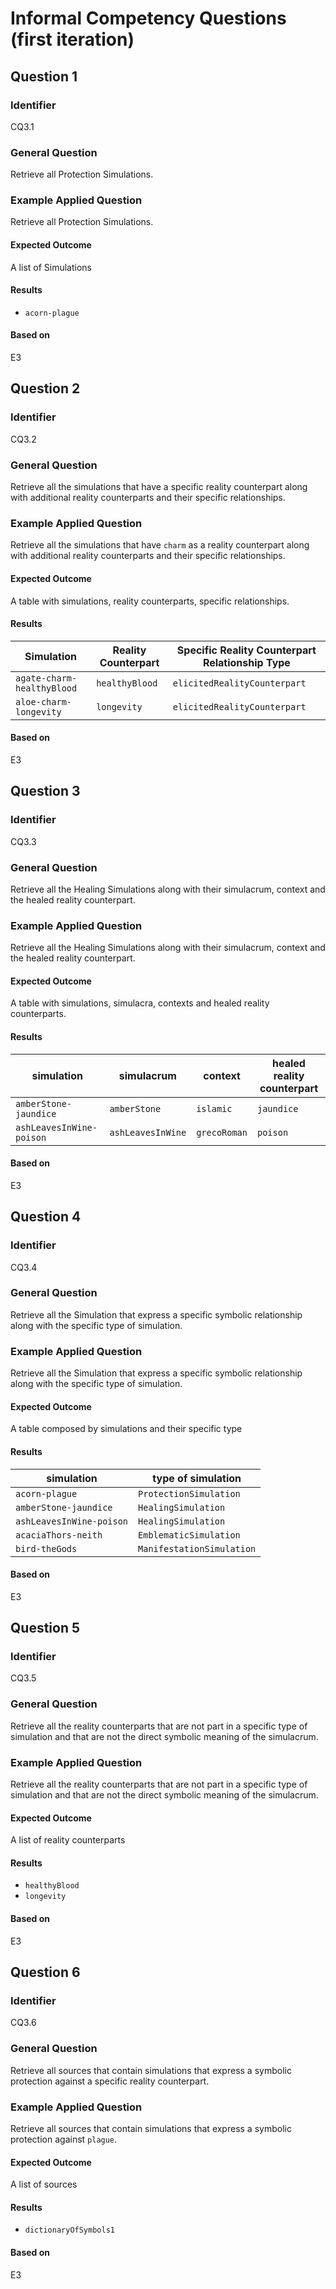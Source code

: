 # Informal Competency Questions (first iteration)

## Question 1

### Identifier

CQ3.1

### General Question

Retrieve all Protection Simulations.

### Example Applied Question

Retrieve all Protection Simulations.

#### Expected Outcome

A list of Simulations

#### Results

* `acorn-plague`

#### Based on

E3

## Question 2

### Identifier

CQ3.2

### General Question

Retrieve all the simulations that have a specific reality counterpart along with additional reality counterparts and their specific relationships.

### Example Applied Question

Retrieve all the simulations that have `charm` as a reality counterpart along with additional reality counterparts and their specific relationships.

#### Expected Outcome

A table with simulations, reality counterparts, specific relationships.

#### Results

| Simulation               | Reality Counterpart | Specific Reality Counterpart Relationship Type |
|--------------------------|---------------------|------------------------------------------------|
| `agate-charm-healthyBlood` | `healthyBlood`        | `elicitedRealityCounterpart`                    |
| `aloe-charm-longevity`     | `longevity`          | `elicitedRealityCounterpart`                     |

#### Based on

E3

## Question 3

### Identifier

CQ3.3

### General Question

Retrieve all the Healing Simulations along with their simulacrum, context and the healed reality counterpart.

### Example Applied Question

Retrieve all the Healing Simulations along with their simulacrum, context and the healed reality counterpart.

#### Expected Outcome

A table with simulations, simulacra, contexts and healed reality counterparts.

#### Results

| simulation             | simulacrum      | context    | healed reality counterpart |
|------------------------|-----------------|------------|--------------------------|
| `amberStone-jaundice`    | `amberStone`      | `islamic`   | `jaundice`                 |
| `ashLeavesInWine-poison` | `ashLeavesInWine` | `grecoRoman` | `poison`                   |

#### Based on

E3

## Question 4

### Identifier

CQ3.4

### General Question

Retrieve all the Simulation that express a specific symbolic relationship along with the specific type of simulation.

### Example Applied Question

Retrieve all the Simulation that express a specific symbolic relationship along with the specific type of simulation.

#### Expected Outcome

A table composed by simulations and their specific type

#### Results

| simulation             | type of simulation      |
|------------------------|-------------------------|
| `acorn-plague`           | `ProtectionSimulation`    |
| `amberStone-jaundice`    | `HealingSimulation`       |
| `ashLeavesInWine-poison` | `HealingSimulation`       |
| `acaciaThors-neith`      | `EmblematicSimulation`    |
| `bird-theGods`           | `ManifestationSimulation` |

#### Based on

E3

## Question 5

### Identifier

CQ3.5

### General Question

Retrieve all the reality counterparts that are not part in a specific type of simulation and that are not the direct symbolic meaning of the simulacrum.

### Example Applied Question

Retrieve all the reality counterparts that are not part in a specific type of simulation and that are not the direct symbolic meaning of the simulacrum.

#### Expected Outcome

A list of reality counterparts

#### Results

* `healthyBlood`
* `longevity`

#### Based on

E3

## Question 6

### Identifier

CQ3.6

### General Question

Retrieve all sources that contain simulations that express a symbolic protection against a specific reality counterpart.

### Example Applied Question

Retrieve all sources that contain simulations that express a symbolic protection against `plague`.

#### Expected Outcome

A list of sources

#### Results

* `dictionaryOfSymbols1`

#### Based on

E3